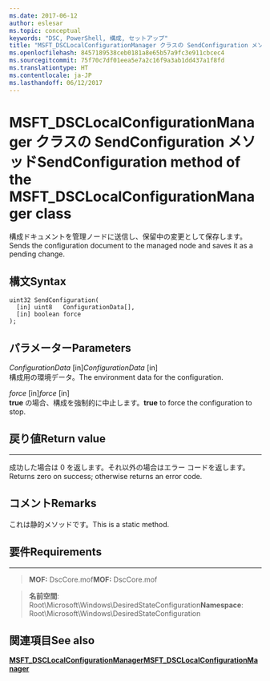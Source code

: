 ```yaml
---
ms.date: 2017-06-12
author: eslesar
ms.topic: conceptual
keywords: "DSC, PowerShell, 構成, セットアップ"
title: "MSFT_DSCLocalConfigurationManager クラスの SendConfiguration メソッド"
ms.openlocfilehash: 8457189538ceb0181a8e65b57a9fc3e911cbcec4
ms.sourcegitcommit: 75f70c7df01eea5e7a2c16f9a3ab1dd437a1f8fd
ms.translationtype: HT
ms.contentlocale: ja-JP
ms.lasthandoff: 06/12/2017
---
```

# <a name="sendconfiguration-method-of-the-msftdsclocalconfigurationmanager-class"></a><span data-ttu-id="fceb7-103">MSFT_DSCLocalConfigurationManager クラスの SendConfiguration メソッド</span><span class="sxs-lookup"><span data-stu-id="fceb7-103">SendConfiguration method of the MSFT_DSCLocalConfigurationManager class</span></span>

<span data-ttu-id="fceb7-104">構成ドキュメントを管理ノードに送信し、保留中の変更として保存します。</span><span class="sxs-lookup"><span data-stu-id="fceb7-104">Sends the configuration document to the managed node and saves it as a pending change.</span></span>

<a name="syntax"></a><span data-ttu-id="fceb7-105">構文</span><span class="sxs-lookup"><span data-stu-id="fceb7-105">Syntax</span></span>
------

```mof
uint32 SendConfiguration(
  [in] uint8   ConfigurationData[],
  [in] boolean force
);
```

<a name="parameters"></a><span data-ttu-id="fceb7-106">パラメーター</span><span class="sxs-lookup"><span data-stu-id="fceb7-106">Parameters</span></span>
----------

<span data-ttu-id="fceb7-107">*ConfigurationData* \[in\]</span><span class="sxs-lookup"><span data-stu-id="fceb7-107">*ConfigurationData* \[in\]</span></span>  
<span data-ttu-id="fceb7-108">構成用の環境データ。</span><span class="sxs-lookup"><span data-stu-id="fceb7-108">The environment data for the configuration.</span></span>

<span data-ttu-id="fceb7-109">*force* \[in\]</span><span class="sxs-lookup"><span data-stu-id="fceb7-109">*force* \[in\]</span></span>  
<span data-ttu-id="fceb7-110">**true** の場合、構成を強制的に中止します。</span><span class="sxs-lookup"><span data-stu-id="fceb7-110">**true** to force the configuration to stop.</span></span>

## <a name="return-value"></a><span data-ttu-id="fceb7-111">戻り値</span><span class="sxs-lookup"><span data-stu-id="fceb7-111">Return value</span></span>
------------

<span data-ttu-id="fceb7-112">成功した場合は 0 を返します。それ以外の場合はエラー コードを返します。</span><span class="sxs-lookup"><span data-stu-id="fceb7-112">Returns zero on success; otherwise returns an error code.</span></span>

## <a name="remarks"></a><span data-ttu-id="fceb7-113">コメント</span><span class="sxs-lookup"><span data-stu-id="fceb7-113">Remarks</span></span>

<span data-ttu-id="fceb7-114">これは静的メソッドです。</span><span class="sxs-lookup"><span data-stu-id="fceb7-114">This is a static method.</span></span>

## <a name="requirements"></a><span data-ttu-id="fceb7-115">要件</span><span class="sxs-lookup"><span data-stu-id="fceb7-115">Requirements</span></span>
------------
><span data-ttu-id="fceb7-116">**MOF:** DscCore.mof</span><span class="sxs-lookup"><span data-stu-id="fceb7-116">**MOF:** DscCore.mof</span></span>

><span data-ttu-id="fceb7-117">**名前空間**: Root\Microsoft\Windows\DesiredStateConfiguration</span><span class="sxs-lookup"><span data-stu-id="fceb7-117">**Namespace**: Root\Microsoft\Windows\DesiredStateConfiguration</span></span>


## <a name="see-also"></a><span data-ttu-id="fceb7-118">関連項目</span><span class="sxs-lookup"><span data-stu-id="fceb7-118">See also</span></span>


[<span data-ttu-id="fceb7-119">**MSFT_DSCLocalConfigurationManager**</span><span class="sxs-lookup"><span data-stu-id="fceb7-119">**MSFT_DSCLocalConfigurationManager**</span></span>](msft-dsclocalconfigurationmanager.md)


 

 



